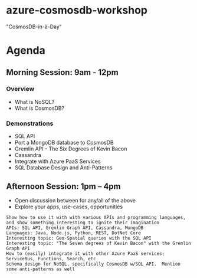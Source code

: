 # azure-cosmosdb-workshop

"CosmosDB-in-a-Day"

# Agenda

## Morning Session: 9am - 12pm

### Overview

- What is NoSQL?
- What is CosmosDB?

### Demonstrations

- SQL API
- Port a MongoDB database to CosmosDB
- Gremlin API - The Six Degrees of Kevin Bacon
- Cassandra
- Integrate with Azure PaaS Services
- SQL Database Design and Anti-Patterns

## Afternoon Session:  1pm – 4pm

- Open discussion between for any/all of the above
- Explore your apps, use-cases, opportunities

```
Show how to use it with with various APIs and programming languages, and show something interesting to ignite their imagination
APIs: SQL API, Gremlin Graph API, Cassandra, MongoDB
Languages: Java, Node.js, Python, REST, DotNet Core
Interesting topic: Geo-Spatial queries with the SQL API
Interesting topic: "The Seven degrees of Kevin Bacon" with the Gremlin Graph API
How to (easily) integrate it with other Azure PaaS services; ServiceBus, Functions, Search, etc
Schema design for NoSQL, specifically CosmosDB w/SQL API.  Mention some anti-patterns as well
```